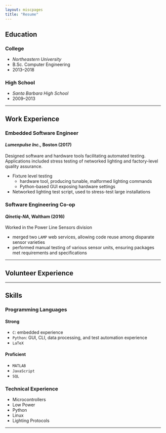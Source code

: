 ```yaml
---
layout: miscpages
title: "Resume"
---
```


## Education

### College
- _Northeastern University_
- B.Sc. Computer Engineering
- 2013&ndash;2018

### High School
- _Santa Barbara High School_
- 2009&ndash;2013

<hr />

## Work Experience

### __Embedded Software Engineer__
#### _Lumenpulse Inc.,_ Boston (2017)

Designed software and hardware tools facilitating automated testing.
Applications included stress testing of networked lighting and factory-level quality assurance.
- Fixture level testing
    - hardware tool, producing tunable, malformed lighting commands
    - Python-based GUI exposing hardware settings
- Networked lighting test script, used to stress-test large installations

### __Software Engineering Co-op__
#### _Qinetiq-NA_, Waltham (2016)

Worked in the Power Line Sensors division
- merged two `LAMP` web services, allowing code reuse among disparate sensor varieties
- performed manual testing of various sensor units, ensuring packages met requirements and specifications

<hr />

## Volunteer Experience

<hr />

## Skills

### Programming Languages

#### Strong
- `C`: embedded experience
- `Python`: GUI, CLI, data processing, and test automation experience
- `LaTeX`

#### Proficient
- `MATLAB`
- `JavaScript`
- `SQL`

### Technical Experience
- Microcontrollers
- Low Power
- Python
- Linux
- Lighting Protocols

<hr class="footsep">

